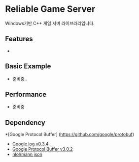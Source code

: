 # Reliable Game Server

Windows기반 C++ 게임 서버 라이브러리입니다.

## Features

* 

## Basic Example

* 준비중..


## Performance

* 준비중

## Dependency
*[Google Protocol Buffer] (https://github.com/google/protobuf)
* [Google log v0.3.4](https://github.com/google/glog)
* [Google Protocol Buffer v3.0.2](https://github.com/google/protobuf)
* [nlohmann json](https://github.com/nlohmann/json)
